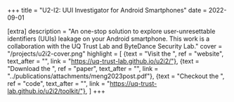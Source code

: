 +++
title = "U2-I2: UUI Investigator for Android Smartphones"
date = 2022-09-01

[extra]
description = "An one-stop solution to explore user-unresettable identifiers (UUIs) leakage on your Android smartphone. This work is a collaboration with the UQ Trust Lab and ByteDance Security Lab."
cover = "/projects/u2i2-cover.png"
highlight = [
    {text = "Visit the ", ref = "website", text_after = "", link = "https://uq-trust-lab.github.io/u2i2/"},
    {text = "Download the ", ref = "paper", text_after = "", link = "../publications/attachments/meng2023post.pdf"},
    {text = "Checkout the ", ref = "code", text_after = "", link = "https://uq-trust-lab.github.io/u2i2/toolkit/"},
]
+++